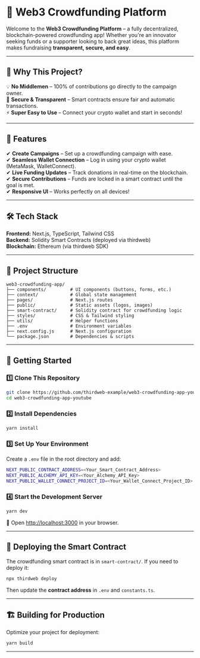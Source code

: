 # 🚀 Web3 Crowdfunding Platform  

Welcome to the **Web3 Crowdfunding Platform** – a fully decentralized, blockchain-powered crowdfunding app! Whether you're an innovator seeking funds or a supporter looking to back great ideas, this platform makes fundraising **transparent, secure, and easy**.  

---

## 🎯 Why This Project?  

💡 **No Middlemen** – 100% of contributions go directly to the campaign owner.  
🔐 **Secure & Transparent** – Smart contracts ensure fair and automatic transactions.  
⚡ **Super Easy to Use** – Connect your crypto wallet and start in seconds!  

---

## 🚀 Features  

✔ **Create Campaigns** – Set up a crowdfunding campaign with ease.  
✔ **Seamless Wallet Connection** – Log in using your crypto wallet (MetaMask, WalletConnect).  
✔ **Live Funding Updates** – Track donations in real-time on the blockchain.  
✔ **Secure Contributions** – Funds are locked in a smart contract until the goal is met.  
✔ **Responsive UI** – Works perfectly on all devices!  

---

## 🛠 Tech Stack  

**Frontend:** Next.js, TypeScript, Tailwind CSS  
**Backend:** Solidity Smart Contracts (deployed via thirdweb)  
**Blockchain:** Ethereum (via thirdweb SDK)  

---

## 📂 Project Structure  

```
web3-crowdfunding-app/
├── components/         # UI components (buttons, forms, etc.)
├── context/            # Global state management
├── pages/              # Next.js routes
├── public/             # Static assets (logos, images)
├── smart-contract/     # Solidity contract for crowdfunding logic
├── styles/             # CSS & Tailwind styling
├── utils/              # Helper functions
├── .env                # Environment variables
├── next.config.js      # Next.js configuration
└── package.json        # Dependencies & scripts
```

---

## 🔧 Getting Started  

### 1️⃣ Clone This Repository  
```sh
git clone https://github.com/thirdweb-example/web3-crowdfunding-app-youtube.git
cd web3-crowdfunding-app-youtube
```

### 2️⃣ Install Dependencies  
```sh
yarn install
```

### 3️⃣ Set Up Your Environment  
Create a `.env` file in the root directory and add:  
```sh
NEXT_PUBLIC_CONTRACT_ADDRESS=<Your_Smart_Contract_Address>
NEXT_PUBLIC_ALCHEMY_API_KEY=<Your_Alchemy_API_Key>
NEXT_PUBLIC_WALLET_CONNECT_PROJECT_ID=<Your_Wallet_Connect_Project_ID>
```

### 4️⃣ Start the Development Server  
```sh
yarn dev
```
🔹 Open [http://localhost:3000](http://localhost:3000) in your browser.  

---

## 📜 Deploying the Smart Contract  

The crowdfunding smart contract is in `smart-contract/`. If you need to deploy it:  
```sh
npx thirdweb deploy
```
Then update the **contract address** in `.env` and `constants.ts`.  

---

## 🏗 Building for Production  

Optimize your project for deployment:  
```sh
yarn build
```

---
